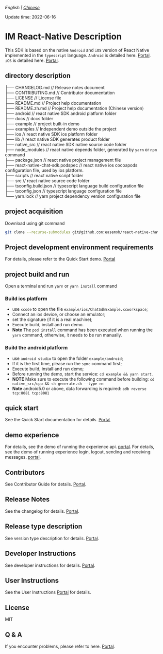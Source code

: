 _English | [Chinese](./README.zh.md)_

Update time: 2022-06-16

# IM React-Native Description

This SDK is based on the native `Android` and `iOS` version of React Native implemented in the `typescript` language.
`Android` is detailed here. [Portal](https://docs-im.easemob.com/im/android/sdk/import).
`iOS` is detailed here. [Portal](https://docs-im.easemob.com/im/ios/sdk/import).

## directory description

├── CHANGELOG.md // Release notes document  
├── CONTRIBUTING.md // Contributor documentation  
├── LICENSE // License file  
├── README.md // Project help documentation  
├── README.zh.md // Project help documentation (Chinese version)  
├── android // react native SDK android platform folder  
├── docs // docs folder  
├── example // project built-in demo  
├── examples // Independent demo outside the project  
├── ios // react native SDK ios platform folder  
├── lib // react native SDK generates product folder  
├── native_src // react native SDK native source code folder  
├── node_modules // react native depends folder, generated by `yarn` or `npm` command  
├── package.json // react native project management file  
├── react-native-chat-sdk.podspec // react native ios cocoapods configuration file, used by ios platform.  
├── scripts // react native script folder  
├── src // react native source code folder  
├── tsconfig.build.json // typescript language build configuration file  
├── tsconfig.json // typescript language configuration file  
└── yarn.lock // yarn project dependency version configuration file

## project acquisition

Download using git command

```sh
git clone --recurse-submodules git@github.com:easemob/react-native-chat-sdk.git
```

## Project development environment requirements

For details, please refer to the Quick Start demo. [Portal](./docs/quick-start.md)

## project build and run

Open a terminal and run `yarn` or `yarn install` command

### Build ios platform

- use `xcode` to open the file `example/ios/ChatSdkExample.xcworkspace`;
- Connect an ios device, or choose an emulator;
- set the signature (if it is a real machine);
- Execute build, install and run demo.
- **Note** The `pod install` command has been executed when running the `yarn` command, otherwise, it needs to be run manually.

### Build the android platform

- use `android studio` to open the folder `example/android`;
- If it is the first time, please run the `sync` command first;
- Execute build, install and run demo;
- Before running the demo, start the service: `cd example && yarn start`.
- **NOTE** Make sure to execute the following command before building: `cd native_src/cpp && sh generate.sh --type rn`
- **Note** android5.0 or above, data forwarding is required: `adb reverse tcp:8081 tcp:8081`

## quick start

See the Quick Start documentation for details. [Portal](./docs/quick-start.md)

## demo experience

For details, see the demo of running the experience api. [portal](./example/package.json).
For details, see the demo of running experience login, logout, sending and receiving messages. [portal](./examples/simple_demo/package.json).

## Contributors

See Contributor Guide for details. [Portal](./CONTRIBUTING.md).

## Release Notes

See the changelog for details. [Portal](./CHANGELOG.md).

## Release type description

See version type description for details. [Portal](./docs/version-types.md).

## Developer Instructions

See developer instructions for details. [Portal](./docs/developer.md).

## User Instructions

See the User Instructions [Portal](./docs/user.md) for details.

## License

MIT

## Q & A

If you encounter problems, please refer to here. [Portal](./docs/others.md).
